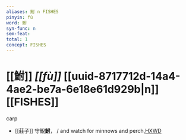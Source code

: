 ```yaml
---
aliases: 鮒 n FISHES
pinyin: fù
word: 鮒
syn-func: n
sem-feat: 
total: 1
concept: FISHES 
---
```

# [[鮒]] *[[fù]]*  [[uuid-8717712d-14a4-4ae2-be7a-6e18e61d929b|n]] [[FISHES]]
carp
 - [[莊子]] 守鯢**鮒**， / and watch for minnows and perch,[HXWD](https://hxwd.org/textview.html?location=KR5c0126_tls_026-3a.26)